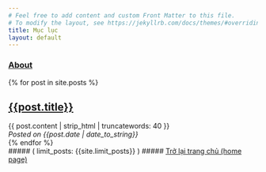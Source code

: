 ```yaml
---
# Feel free to add content and custom Front Matter to this file.
# To modify the layout, see https://jekyllrb.com/docs/themes/#overriding-theme-defaults
title: Mục lục
layout: default
---
```

### <a href="{{ site.url }}\/about\/">About</a>
<div>
{% for post in site.posts  %}
    <a href="{{ post.url }}"> <h2> {{post.title}}  </h2> </a>
    {{ post.content | strip_html | truncatewords: 40 }}
    <br/>
    <em> Posted on {{post.date | date_to_string}} </em>
    <br/>
{% endfor %}
</div>
##### ( limit_posts: {{site.limit_posts}} ) #####
<a href="{{ site.url }}">Trở lại trang chủ (home page)</a>